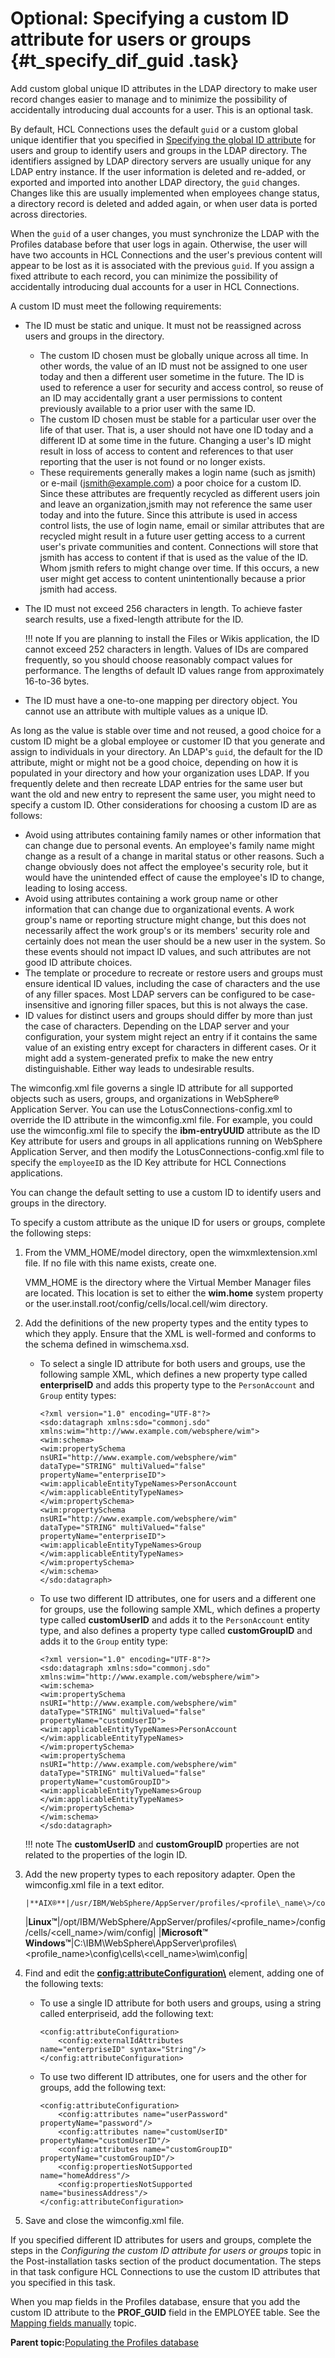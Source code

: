 # Optional: Specifying a custom ID attribute for users or groups {#t_specify_dif_guid .task}

Add custom global unique ID attributes in the LDAP directory to make user record changes easier to manage and to minimize the possibility of accidentally introducing dual accounts for a user. This is an optional task.

By default, HCL Connections uses the default `guid` or a custom global unique identifier that you specified in [Specifying the global ID attribute](c_specify_guid.md) for users and group to identify users and groups in the LDAP directory. The identifiers assigned by LDAP directory servers are usually unique for any LDAP entry instance. If the user information is deleted and re-added, or exported and imported into another LDAP directory, the `guid` changes. Changes like this are usually implemented when employees change status, a directory record is deleted and added again, or when user data is ported across directories.

When the `guid` of a user changes, you must synchronize the LDAP with the Profiles database before that user logs in again. Otherwise, the user will have two accounts in HCL Connections and the user's previous content will appear to be lost as it is associated with the previous `guid`. If you assign a fixed attribute to each record, you can minimize the possibility of accidentally introducing dual accounts for a user in HCL Connections.

A custom ID must meet the following requirements:

-   The ID must be static and unique. It must not be reassigned across users and groups in the directory.
    -   The custom ID chosen must be globally unique across all time. In other words, the value of an ID must not be assigned to one user today and then a different user sometime in the future. The ID is used to reference a user for security and access control, so reuse of an ID may accidentally grant a user permissions to content previously available to a prior user with the same ID.
    -   The custom ID chosen must be stable for a particular user over the life of that user. That is, a user should not have one ID today and a different ID at some time in the future. Changing a user's ID might result in loss of access to content and references to that user reporting that the user is not found or no longer exists.
    -   These requirements generally makes a login name \(such as jsmith\) or e-mail \(jsmith@example.com\) a poor choice for a custom ID. Since these attributes are frequently recycled as different users join and leave an organization,jsmith may not reference the same user today and into the future. Since this attribute is used in access control lists, the use of login name, email or similar attributes that are recycled might result in a future user getting access to a current user's private communities and content. Connections will store that jsmith has access to content if that is used as the value of the ID. Whom jsmith refers to might change over time. If this occurs, a new user might get access to content unintentionally because a prior jsmith had access.
-   The ID must not exceed 256 characters in length. To achieve faster search results, use a fixed-length attribute for the ID.

    !!! note
    If you are planning to install the Files or Wikis application, the ID cannot exceed 252 characters in length. Values of IDs are compared frequently, so you should choose reasonably compact values for performance. The lengths of default ID values range from approximately 16-to-36 bytes.

-   The ID must have a one-to-one mapping per directory object. You cannot use an attribute with multiple values as a unique ID.

As long as the value is stable over time and not reused, a good choice for a custom ID might be a global employee or customer ID that you generate and assign to individuals in your directory. An LDAP's `guid`, the default for the ID attribute, might or might not be a good choice, depending on how it is populated in your directory and how your organization uses LDAP. If you frequently delete and then recreate LDAP entries for the same user but want the old and new entry to represent the same user, you might need to specify a custom ID. Other considerations for choosing a custom ID are as follows:

-   Avoid using attributes containing family names or other information that can change due to personal events. An employee's family name might change as a result of a change in marital status or other reasons. Such a change obviously does not affect the employee's security role, but it would have the unintended effect of cause the employee's ID to change, leading to losing access.
-   Avoid using attributes containing a work group name or other information that can change due to organizational events. A work group's name or reporting structure might change, but this does not necessarily affect the work group's or its members' security role and certainly does not mean the user should be a new user in the system. So these events should not impact ID values, and such attributes are not good ID attribute choices.
-   The template or procedure to recreate or restore users and groups must ensure identical ID values, including the case of characters and the use of any filler spaces. Most LDAP servers can be configured to be case-insensitive and ignoring filler spaces, but this is not always the case.
-   ID values for distinct users and groups should differ by more than just the case of characters. Depending on the LDAP server and your configuration, your system might reject an entry if it contains the same value of an existing entry except for characters in different cases. Or it might add a system-generated prefix to make the new entry distinguishable. Either way leads to undesirable results.

The wimconfig.xml file governs a single ID attribute for all supported objects such as users, groups, and organizations in WebSphere® Application Server. You can use the LotusConnections-config.xml to override the ID attribute in the wimconfig.xml file. For example, you could use the wimconfig.xml file to specify the **ibm-entryUUID** attribute as the ID Key attribute for users and groups in all applications running on WebSphere Application Server, and then modify the LotusConnections-config.xml file to specify the `employeeID` as the ID Key attribute for HCL Connections applications.

You can change the default setting to use a custom ID to identify users and groups in the directory.

To specify a custom attribute as the unique ID for users or groups, complete the following steps:

1.  From the VMM\_HOME/model directory, open the wimxmlextension.xml file. If no file with this name exists, create one.

    VMM\_HOME is the directory where the Virtual Member Manager files are located. This location is set to either the **wim.home** system property or the user.install.root/config/cells/local.cell/wim directory.

2.  Add the definitions of the new property types and the entity types to which they apply. Ensure that the XML is well-formed and conforms to the schema defined in wimschema.xsd.

    -   To select a single ID attribute for both users and groups, use the following sample XML, which defines a new property type called **enterpriseID** and adds this property type to the `PersonAccount` and `Group` entity types:

        ```
        <?xml version="1.0" encoding="UTF-8"?>
        <sdo:datagraph xmlns:sdo="commonj.sdo" 
        xmlns:wim="http://www.example.com/websphere/wim">
        <wim:schema>
        <wim:propertySchema 
        nsURI="http://www.example.com/websphere/wim" 
        dataType="STRING" multiValued="false" 
        propertyName="enterpriseID">
        <wim:applicableEntityTypeNames>PersonAccount
        </wim:applicableEntityTypeNames>
        </wim:propertySchema>
        <wim:propertySchema 
        nsURI="http://www.example.com/websphere/wim" 
        dataType="STRING" multiValued="false" 
        propertyName="enterpriseID">
        <wim:applicableEntityTypeNames>Group
        </wim:applicableEntityTypeNames>
        </wim:propertySchema>
        </wim:schema>
        </sdo:datagraph> 
        ```

    -   To use two different ID attributes, one for users and a different one for groups, use the following sample XML, which defines a property type called **customUserID** and adds it to the `PersonAccount` entity type, and also defines a property type called **customGroupID** and adds it to the `Group` entity type:

        ```
        <?xml version="1.0" encoding="UTF-8"?>
        <sdo:datagraph xmlns:sdo="commonj.sdo" 
        xmlns:wim="http://www.example.com/websphere/wim">
        <wim:schema>
        <wim:propertySchema 
        nsURI="http://www.example.com/websphere/wim" 
        dataType="STRING" multiValued="false" 
        propertyName="customUserID">
        <wim:applicableEntityTypeNames>PersonAccount
        </wim:applicableEntityTypeNames>
        </wim:propertySchema>
        <wim:propertySchema 
        nsURI="http://www.example.com/websphere/wim" 
        dataType="STRING" multiValued="false" 
        propertyName="customGroupID">
        <wim:applicableEntityTypeNames>Group
        </wim:applicableEntityTypeNames>
        </wim:propertySchema>
        </wim:schema>
        </sdo:datagraph> 
        ```

    !!! note
    The **customUserID** and **customGroupID** properties are not related to the properties of the login ID.

3.  Add the new property types to each repository adapter. Open the wimconfig.xml file in a text editor.

        |**AIX®**|/usr/IBM/WebSphere/AppServer/profiles/<profile\_name\>/config/cells/<cell\_name\>/wim/config|
    |**Linux™**|/opt/IBM/WebSphere/AppServer/profiles/<profile\_name\>/config/cells/<cell\_name\>/wim/config|
    |**Microsoft™ Windows™**|C:\\IBM\\WebSphere\\AppServer\\profiles\\<profile\_name\>\\config\\cells\\<cell\_name\>\\wim\\config|

4.  Find and edit the **<config:attributeConfiguration\>** element, adding one of the following texts:

    -   To use a single ID attribute for both users and groups, using a string called enterpriseid, add the following text:

        ```
        <config:attributeConfiguration>
        	<config:externalIdAttributes 
        name="enterpriseID" syntax="String"/>
        </config:attributeConfiguration>  
        ```

    -   To use two different ID attributes, one for users and the other for groups, add the following text:

        ```
        <config:attributeConfiguration>
        	<config:attributes name="userPassword" 
        propertyName="password"/>
        	<config:attributes name="customUserID" 
        propertyName="customUserID"/>
        	<config:attributes name="customGroupID" 
        propertyName="customGroupID"/>
        	<config:propertiesNotSupported 
        name="homeAddress"/>
        	<config:propertiesNotSupported 
        name="businessAddress"/>
        </config:attributeConfiguration> 
        ```

5.  Save and close the wimconfig.xml file.


If you specified different ID attributes for users and groups, complete the steps in the *Configuring the custom ID attribute for users or groups* topic in the Post-installation tasks section of the product documentation. The steps in that task configure HCL Connections to use the custom ID attributes that you specified in this task.

When you map fields in the Profiles database, ensure that you add the custom ID attribute to the **PROF\_GUID** field in the EMPLOYEE table. See the [Mapping fields manually](t_prof_tdi_mapfields.md) topic.

**Parent topic:**[Populating the Profiles database](../install/t_prof_install_profiles_db.md)

